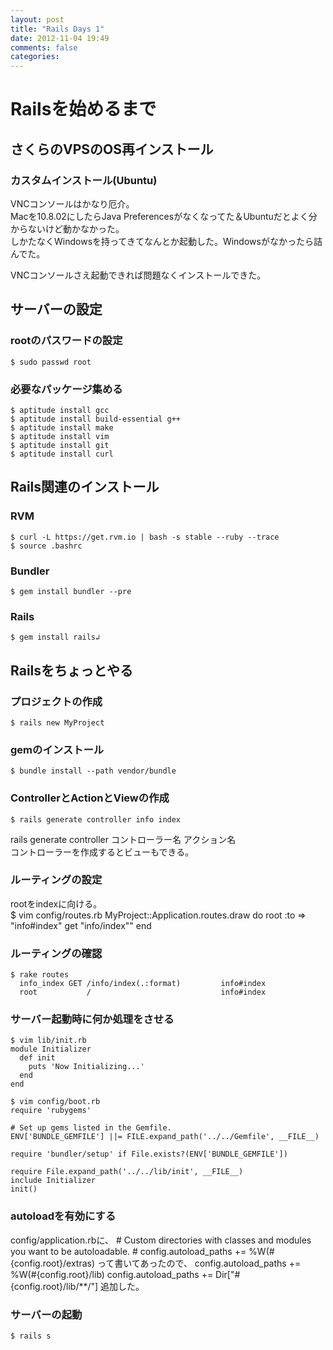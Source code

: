 ```yaml
---
layout: post
title: "Rails Days 1"
date: 2012-11-04 19:49
comments: false
categories: 
---
```


# Railsを始めるまで

## さくらのVPSのOS再インストール

### カスタムインストール(Ubuntu)
VNCコンソールはかなり厄介。  
Macを10.8.02にしたらJava Preferencesがなくなってた＆Ubuntuだとよく分からないけど動かなかった。  
しかたなくWindowsを持ってきてなんとか起動した。Windowsがなかったら詰んでた。  
  
VNCコンソールさえ起動できれば問題なくインストールできた。  

## サーバーの設定

### rootのパスワードの設定
    $ sudo passwd root

### 必要なパッケージ集める
    $ aptitude install gcc
    $ aptitude install build-essential g++
    $ aptitude install make
    $ aptitude install vim
    $ aptitude install git
    $ aptitude install curl

## Rails関連のインストール

### RVM
    $ curl -L https://get.rvm.io | bash -s stable --ruby --trace
    $ source .bashrc

### Bundler
    $ gem install bundler --pre

### Rails
    $ gem install rails↲

## Railsをちょっとやる

### プロジェクトの作成
    $ rails new MyProject

### gemのインストール
    $ bundle install --path vendor/bundle

### ControllerとActionとViewの作成
    $ rails generate controller info index
rails generate controller コントローラー名 アクション名  
コントローラーを作成するとビューもできる。  

### ルーティングの設定
rootをindexに向ける。  
    $ vim config/routes.rb
    MyProject::Application.routes.draw do
      root :to => "info#index"
      get "info/index""
    end

### ルーティングの確認
    $ rake routes
      info_index GET /info/index(.:format)         info#index
      root           /                             info#index

### サーバー起動時に何か処理をさせる
    $ vim lib/init.rb
    module Initializer
      def init
        puts 'Now Initializing...'
      end
    end

    $ vim config/boot.rb
    require 'rubygems'
    
    # Set up gems listed in the Gemfile.
    ENV['BUNDLE_GEMFILE'] ||= FILE.expand_path('../../Gemfile', __FILE__)
    
    require 'bundler/setup' if File.exists?(ENV['BUNDLE_GEMFILE'])
    
    require File.expand_path('../../lib/init', __FILE__)
    include Initializer
    init()

### autoloadを有効にする
config/application.rbに、
    # Custom directories with classes and modules you want to be autoloadable.
    # config.autoload_paths += %W(#{config.root}/extras)
って書いてあったので、
    config.autoload_paths += %W(#{config.root}/lib)
    config.autoload_paths += Dir["#{config.root}/lib/**/"]
追加した。

### サーバーの起動
    $ rails s

